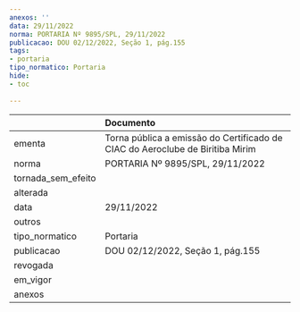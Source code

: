 ```yaml
---
anexos: ''
data: 29/11/2022
norma: PORTARIA Nº 9895/SPL, 29/11/2022
publicacao: DOU 02/12/2022, Seção 1, pág.155
tags:
- portaria
tipo_normatico: Portaria
hide: 
- toc 
 
---
```


|                    | Documento                                                                     |
|:-------------------|:------------------------------------------------------------------------------|
| ementa             | Torna pública a emissão do Certificado de CIAC do Aeroclube de Biritiba Mirim |
| norma              | PORTARIA Nº 9895/SPL, 29/11/2022                                              |
| tornada_sem_efeito |                                                                               |
| alterada           |                                                                               |
| data               | 29/11/2022                                                                    |
| outros             |                                                                               |
| tipo_normatico     | Portaria                                                                      |
| publicacao         | DOU 02/12/2022, Seção 1, pág.155                                              |
| revogada           |                                                                               |
| em_vigor           |                                                                               |
| anexos             |                                                                               |